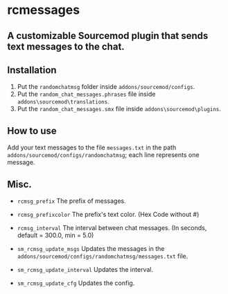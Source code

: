 # rcmessages
## A customizable Sourcemod plugin that sends text messages to the chat.

## Installation

1. Put the ``randomchatmsg`` folder inside ``addons/sourcemod/configs``.
2. Put the ``random_chat_messages.phrases`` file inside ``addons\sourcemod\translations``.
2. Put the ``random_chat_messages.smx`` file inside ``addons\sourcemod\plugins``.


## How to use

Add your text messages to the file ``messages.txt`` in the path ``addons/sourcemod/configs/randomchatmsg``; each line represents one message.

## Misc.

- ``rcmsg_prefix`` The prefix of messages.
- ``rcmsg_prefixcolor`` The prefix's text color. (Hex Code without #)
- ``rcmsg_interval`` The interval between chat messages. (In seconds, default = 300.0, min = 5.0)

- ``sm_rcmsg_update_msgs`` Updates the messages in the ``addons/sourcemod/configs/randomchatmsg/messages.txt`` file.
- ``sm_rcmsg_update_interval`` Updates the interval.
- ``sm_rcmsg_update_cfg`` Updates the config.
